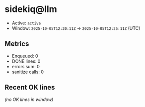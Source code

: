 # sidekiq@llm

- Active: `active`
- Window: `2025-10-05T12:20:11Z` → `2025-10-05T12:25:11Z` (UTC)

## Metrics
- Enqueued: 0
- DONE lines: 0
- errors sum: 0
- sanitize calls: 0

## Recent OK lines
_(no OK lines in window)_
